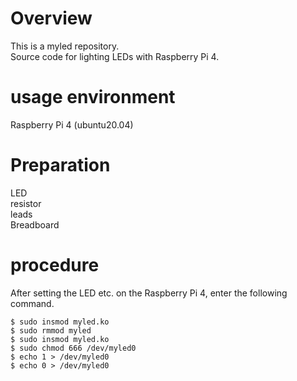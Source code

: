 # Overview
This is a myled repository.  
Source code for lighting LEDs with Raspberry Pi 4.

# usage environment
Raspberry Pi 4 (ubuntu20.04)

# Preparation
LED  
resistor  
leads  
Breadboard  

# procedure
After setting the LED etc. on the Raspberry Pi 4, enter the following command.  
```
$ sudo insmod myled.ko    
$ sudo rmmod myled  
$ sudo insmod myled.ko    
$ sudo chmod 666 /dev/myled0   
$ echo 1 > /dev/myled0    
$ echo 0 > /dev/myled0    
```
